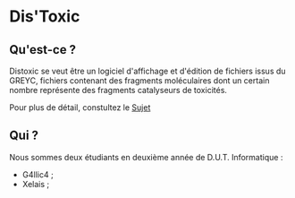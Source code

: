 Dis'Toxic
=========

Qu'est-ce ?
-----------


Distoxic se veut être un logiciel d'affichage et d'édition de fichiers issus du GREYC, fichiers contenant des fragments moléculaires dont un certain nombre représente des fragments catalyseurs de toxicités.

Pour plus de détail, constultez le [Sujet](https://github.com/distoxic/distoxic/blob/master/projet.pdf)

Qui ?
-----
Nous sommes deux étudiants en deuxième année de D.U.T. Informatique :

*  G4llic4 ;
*  Xelais ;

